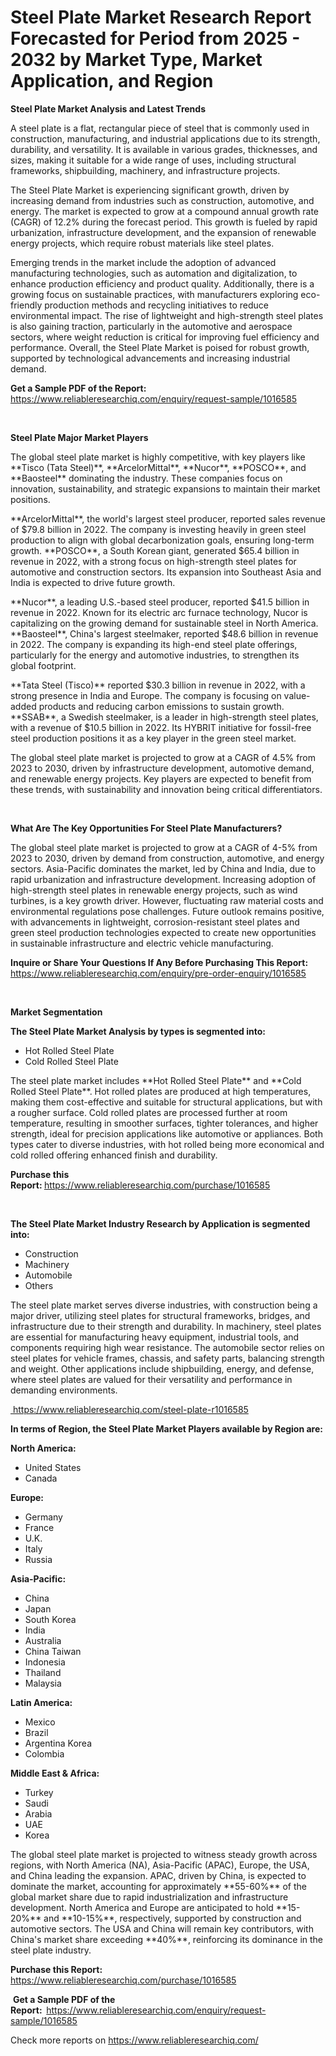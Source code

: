 <p><h1>Steel Plate Market Research Report Forecasted for Period from 2025 -  2032 by Market Type, Market Application, and Region</h1></p><p><strong>Steel Plate Market Analysis and Latest Trends</strong></p>
<p><p>A steel plate is a flat, rectangular piece of steel that is commonly used in construction, manufacturing, and industrial applications due to its strength, durability, and versatility. It is available in various grades, thicknesses, and sizes, making it suitable for a wide range of uses, including structural frameworks, shipbuilding, machinery, and infrastructure projects.</p><p>The Steel Plate Market is experiencing significant growth, driven by increasing demand from industries such as construction, automotive, and energy. The market is expected to grow at a compound annual growth rate (CAGR) of 12.2% during the forecast period. This growth is fueled by rapid urbanization, infrastructure development, and the expansion of renewable energy projects, which require robust materials like steel plates.</p><p>Emerging trends in the market include the adoption of advanced manufacturing technologies, such as automation and digitalization, to enhance production efficiency and product quality. Additionally, there is a growing focus on sustainable practices, with manufacturers exploring eco-friendly production methods and recycling initiatives to reduce environmental impact. The rise of lightweight and high-strength steel plates is also gaining traction, particularly in the automotive and aerospace sectors, where weight reduction is critical for improving fuel efficiency and performance. Overall, the Steel Plate Market is poised for robust growth, supported by technological advancements and increasing industrial demand.</p></p>
<p><strong>Get a Sample PDF of the Report:&nbsp;</strong> <a href="https://www.reliableresearchiq.com/enquiry/request-sample/1016585?utm_campaign=2142&utm_medium=2&utm_source=Github&utm_content=ia&utm_term=26012025&utm_id=steel-plate">https://www.reliableresearchiq.com/enquiry/request-sample/1016585</a></p>
<p>&nbsp;</p>
<p><strong>Steel Plate Major Market Players</strong></p>
<p><p>The global steel plate market is highly competitive, with key players like **Tisco (Tata Steel)**, **ArcelorMittal**, **Nucor**, **POSCO**, and **Baosteel** dominating the industry. These companies focus on innovation, sustainability, and strategic expansions to maintain their market positions.</p><p>**ArcelorMittal**, the world's largest steel producer, reported sales revenue of $79.8 billion in 2022. The company is investing heavily in green steel production to align with global decarbonization goals, ensuring long-term growth. **POSCO**, a South Korean giant, generated $65.4 billion in revenue in 2022, with a strong focus on high-strength steel plates for automotive and construction sectors. Its expansion into Southeast Asia and India is expected to drive future growth.</p><p>**Nucor**, a leading U.S.-based steel producer, reported $41.5 billion in revenue in 2022. Known for its electric arc furnace technology, Nucor is capitalizing on the growing demand for sustainable steel in North America. **Baosteel**, China's largest steelmaker, reported $48.6 billion in revenue in 2022. The company is expanding its high-end steel plate offerings, particularly for the energy and automotive industries, to strengthen its global footprint.</p><p>**Tata Steel (Tisco)** reported $30.3 billion in revenue in 2022, with a strong presence in India and Europe. The company is focusing on value-added products and reducing carbon emissions to sustain growth. **SSAB**, a Swedish steelmaker, is a leader in high-strength steel plates, with a revenue of $10.5 billion in 2022. Its HYBRIT initiative for fossil-free steel production positions it as a key player in the green steel market.</p><p>The global steel plate market is projected to grow at a CAGR of 4.5% from 2023 to 2030, driven by infrastructure development, automotive demand, and renewable energy projects. Key players are expected to benefit from these trends, with sustainability and innovation being critical differentiators.</p></p>
<p>&nbsp;</p>
<p><strong>What Are The Key Opportunities For Steel Plate Manufacturers?</strong></p>
<p><p>The global steel plate market is projected to grow at a CAGR of 4-5% from 2023 to 2030, driven by demand from construction, automotive, and energy sectors. Asia-Pacific dominates the market, led by China and India, due to rapid urbanization and infrastructure development. Increasing adoption of high-strength steel plates in renewable energy projects, such as wind turbines, is a key growth driver. However, fluctuating raw material costs and environmental regulations pose challenges. Future outlook remains positive, with advancements in lightweight, corrosion-resistant steel plates and green steel production technologies expected to create new opportunities in sustainable infrastructure and electric vehicle manufacturing.</p></p>
<p><strong>Inquire or Share Your Questions If Any Before Purchasing This Report:</strong> <a href="https://www.reliableresearchiq.com/enquiry/pre-order-enquiry/1016585?utm_campaign=2142&utm_medium=2&utm_source=Github&utm_content=ia&utm_term=26012025&utm_id=steel-plate">https://www.reliableresearchiq.com/enquiry/pre-order-enquiry/1016585</a></p>
<p>&nbsp;</p>
<p><strong>Market Segmentation</strong></p>
<p><strong>The Steel Plate Market Analysis by types is segmented into:</strong></p>
<p><ul><li>Hot Rolled Steel Plate</li><li>Cold Rolled Steel Plate</li></ul></p>
<p><p>The steel plate market includes **Hot Rolled Steel Plate** and **Cold Rolled Steel Plate**. Hot rolled plates are produced at high temperatures, making them cost-effective and suitable for structural applications, but with a rougher surface. Cold rolled plates are processed further at room temperature, resulting in smoother surfaces, tighter tolerances, and higher strength, ideal for precision applications like automotive or appliances. Both types cater to diverse industries, with hot rolled being more economical and cold rolled offering enhanced finish and durability.</p></p>
<p><strong>Purchase this Report:&nbsp;</strong><a href="https://www.reliableresearchiq.com/purchase/1016585?utm_campaign=2142&utm_medium=2&utm_source=Github&utm_content=ia&utm_term=26012025&utm_id=steel-plate">https://www.reliableresearchiq.com/purchase/1016585</a></p>
<p>&nbsp;</p>
<p><strong>The Steel Plate Market Industry Research by Application is segmented into:</strong></p>
<p><ul><li>Construction</li><li>Machinery</li><li>Automobile</li><li>Others</li></ul></p>
<p><p>The steel plate market serves diverse industries, with construction being a major driver, utilizing steel plates for structural frameworks, bridges, and infrastructure due to their strength and durability. In machinery, steel plates are essential for manufacturing heavy equipment, industrial tools, and components requiring high wear resistance. The automobile sector relies on steel plates for vehicle frames, chassis, and safety parts, balancing strength and weight. Other applications include shipbuilding, energy, and defense, where steel plates are valued for their versatility and performance in demanding environments.</p></p>
<p><a href="https://www.reliableresearchiq.com/steel-plate-r1016585?utm_campaign=2142&utm_medium=2&utm_source=Github&utm_content=ia&utm_term=26012025&utm_id=steel-plate">&nbsp;https://www.reliableresearchiq.com/steel-plate-r1016585</a></p>
<p><strong>In terms of Region, the Steel Plate Market Players available by Region are:</strong></p>
<p>
    <p> <strong> North America: </strong>
        <ul>
            <li>United States</li>
            <li>Canada</li>
        </ul>
        </p> 
    <p> <strong> Europe: </strong>
        <ul>
            <li>Germany</li>
            <li>France</li>
            <li>U.K.</li>
            <li>Italy</li>
            <li>Russia</li>
        </ul>
        </p> 
    <p> <strong> Asia-Pacific: </strong>
        <ul>
            <li>China</li>
            <li>Japan</li>
            <li>South Korea</li>
            <li>India</li>
            <li>Australia</li>
            <li>China Taiwan</li>
            <li>Indonesia</li>
            <li>Thailand</li>
            <li>Malaysia</li>
        </ul>
        </p> 
    <p> <strong> Latin America: </strong>
        <ul>
            <li>Mexico</li>
            <li>Brazil</li>
            <li>Argentina Korea</li>
            <li>Colombia</li>
        </ul>
        </p> 
    <p> <strong> Middle East & Africa: </strong>
        <ul>
            <li>Turkey</li>
            <li>Saudi</li>
            <li>Arabia</li>
            <li>UAE</li>
            <li>Korea</li>
        </ul>
    </p>
    </p>
<p><p>The global steel plate market is projected to witness steady growth across regions, with North America (NA), Asia-Pacific (APAC), Europe, the USA, and China leading the expansion. APAC, driven by China, is expected to dominate the market, accounting for approximately **55-60%** of the global market share due to rapid industrialization and infrastructure development. North America and Europe are anticipated to hold **15-20%** and **10-15%**, respectively, supported by construction and automotive sectors. The USA and China will remain key contributors, with China's market share exceeding **40%**, reinforcing its dominance in the steel plate industry.</p></p>
<p><strong>Purchase this Report: </strong><a href="https://www.reliableresearchiq.com/purchase/1016585?utm_campaign=2142&utm_medium=2&utm_source=Github&utm_content=ia&utm_term=26012025&utm_id=steel-plate">https://www.reliableresearchiq.com/purchase/1016585</a></p>
<p>&nbsp;<strong>Get a Sample PDF of the Report:&nbsp;&nbsp;</strong><a href="https://www.reliableresearchiq.com/enquiry/request-sample/1016585?utm_campaign=2142&utm_medium=2&utm_source=Github&utm_content=ia&utm_term=26012025&utm_id=steel-plate">https://www.reliableresearchiq.com/enquiry/request-sample/1016585</a></p>
<p><strong></strong></p>
<p>Check more reports on <a href="https://www.reliableresearchiq.com/?utm_campaign=2142&utm_medium=2&utm_source=Github&utm_content=ia&utm_term=26012025&utm_id=steel-plate">https://www.reliableresearchiq.com/</a></p>